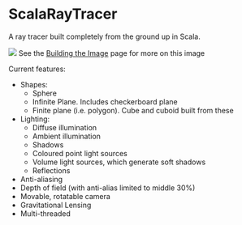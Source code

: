 # ScalaRayTracer
A ray tracer built completely from the ground up in Scala.

<img src="https://dl.dropboxusercontent.com/u/60694349/GitHub/ScalaRayTracer/Building%20an%20image/8.png" />
See the <a href="https://github.com/as2388/ScalaRayTracer/wiki/Building-an-Image">Building the Image<a/> page for more on this image


Current features:
 - Shapes:
   - Sphere
   - Infinite Plane. Includes checkerboard plane
   - Finite plane (i.e. polygon). Cube and cuboid built from these
 - Lighting:
   - Diffuse illumination
   - Ambient illumination
   - Shadows
   - Coloured point light sources
   - Volume light sources, which generate soft shadows
   - Reflections
 - Anti-aliasing
 - Depth of field (with anti-alias limited to middle 30%)
 - Movable, rotatable camera
 - Gravitational Lensing
 - Multi-threaded
 
